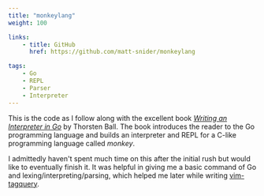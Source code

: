 ```yaml
---
title: "monkeylang"
weight: 100

links:
    - title: GitHub
      href: https://github.com/matt-snider/monkeylang

tags:
    - Go
    - REPL
    - Parser
    - Interpreter
---
```


This is the code as I follow along with the excellent book [_Writing an Interpreter in Go_][book] by Thorsten Ball. The book introduces the reader to the Go programming language and builds an interpreter and REPL for a C-like programming language called _monkey_.

<!--more-->

I admittedly haven't spent much time on this after the initial rush but would like to eventually finish it. It was helpful in giving me a basic command of Go and lexing/interpreting/parsing, which helped me later while writing [vim-tagquery](/projects/vim-tagquery).

[book]: https://interpreterbook.com/

